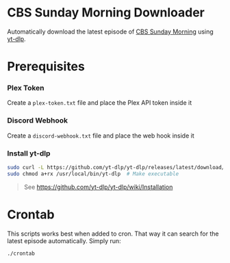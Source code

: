 # CBS Sunday Morning Downloader
Automatically download the latest episode of [CBS Sunday Morning](https://www.cbsnews.com/sunday-morning/) using [yt-dlp](https://github.com/yt-dlp/yt-dlp).

# Prerequisites
### Plex Token
Create a `plex-token.txt` file and place the Plex API token inside it

### Discord Webhook
Create a `discord-webhook.txt` file and place the web hook inside it

### Install yt-dlp
```bash
sudo curl -L https://github.com/yt-dlp/yt-dlp/releases/latest/download/yt-dlp -o /usr/local/bin/yt-dlp
sudo chmod a+rx /usr/local/bin/yt-dlp  # Make executable
```
> See https://github.com/yt-dlp/yt-dlp/wiki/Installation

# Crontab
This scripts works best when added to cron. That way it can search for the latest episode automatically. Simply run: 
```bash
./crontab
```
